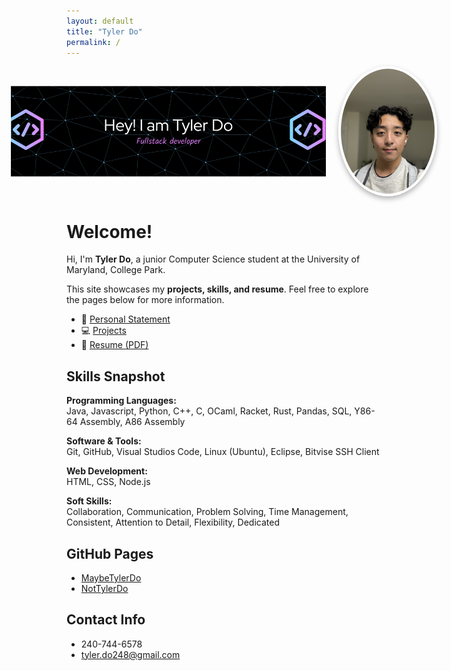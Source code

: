 ```yaml
---
layout: default
title: "Tyler Do"
permalink: /
---
```


<div style="display: flex; align-items: center; justify-content: center; gap: 20px;">
  <img src="assets/banner.png" alt="Banner" style="height:150px; object-fit:cover;">
  <img src="assets/profile.jpg" alt="Profile Picture" style="width:150px; border-radius:50%; border:4px solid white; box-shadow: 0 4px 8px rgba(0,0,0,0.3);">
</div>

# Welcome!

Hi, I'm **Tyler Do**, a junior Computer Science student at the University of Maryland, College Park.  

This site showcases my **projects, skills, and resume**. Feel free to explore the pages below for more information.

- 📄 [Personal Statement](introduction.md)  
- 💻 [Projects](projects.md)  
- 📜 [Resume (PDF)](assets/TylerDoResume.pdf) 

## Skills Snapshot

**Programming Languages:**  
Java, Javascript, Python, C++, C, OCaml, Racket, Rust, Pandas, SQL, Y86-64 Assembly, A86 Assembly

**Software & Tools:**  
Git, GitHub, Visual Studios Code, Linux (Ubuntu), Eclipse, Bitvise SSH Client  

**Web Development:**  
HTML, CSS, Node.js  

**Soft Skills:**  
Collaboration, Communication, Problem Solving, Time Management, Consistent, Attention to Detail, Flexibility, Dedicated

## GitHub Pages
- [MaybeTylerDo](https://github.com/MaybeTylerDo)
- [NotTylerDo](https://github.com/NotTylerDo)

## Contact Info
- 240-744-6578
- tyler.do248@gmail.com
